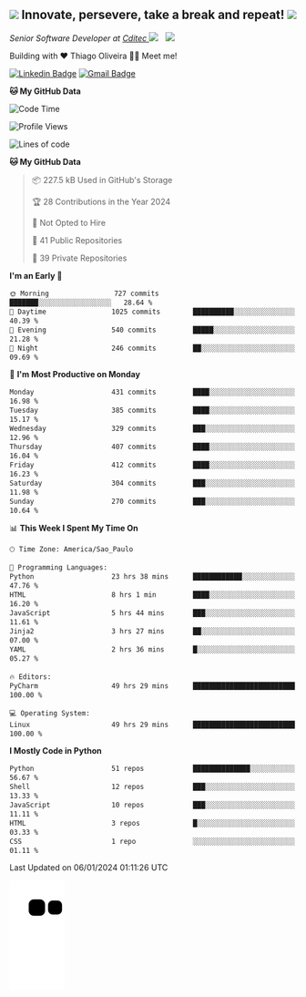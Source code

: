 <h2><img src="https://emojis.slackmojis.com/emojis/images/1531849430/4246/blob-sunglasses.gif?1531849430" width="30"/> Innovate, persevere, take a break and repeat! <img src="https://media.giphy.com/media/12oufCB0MyZ1Go/giphy.gif" width="50"></h2>
<img align='right' src="https://media.giphy.com/media/M9gbBd9nbDrOTu1Mqx/giphy.gif" width="230">
<p><em>Senior Software Developer at <a href="https://www.cditec.com.br/">Cditec
</a><img src="https://media.giphy.com/media/WUlplcMpOCEmTGBtBW/giphy.gif" width="30"> 
</em></p>



Building with ❤️ Thiago Oliveira 👋🏽 Meet me!

[![Linkedin Badge](https://img.shields.io/badge/-Thiago-blue?style=flat-square&logo=Linkedin&logoColor=white&link=https://www.linkedin.com/in/tgmarinho/)](https://www.linkedin.com/in/thiagoceconelo/) 
[![Gmail Badge](https://img.shields.io/badge/-thiceconelo@gmail.com-c14438?style=flat-square&logo=Gmail&logoColor=white&link=mailto:thiceconelo@gmail.com)](mailto:thiceconelo@gmail.com)

</em></p>

<!-- <span style="height ">
![Anurag's GitHub stats](https://github-readme-stats.vercel.app/api?username=arthurspk&show_icons=true&theme=tokyonight)
</span> -->

**🐱 My GitHub Data** 
<!--START_SECTION:waka-->
![Code Time](http://img.shields.io/badge/Code%20Time-1%2C032%20hrs%206%20mins-blue)

![Profile Views](http://img.shields.io/badge/Profile%20Views-0-blue)

![Lines of code](https://img.shields.io/badge/From%20Hello%20World%20I%27ve%20Written-4.2%20million%20lines%20of%20code-blue)

**🐱 My GitHub Data** 

> 📦 227.5 kB Used in GitHub's Storage 
 > 
> 🏆 28 Contributions in the Year 2024
 > 
> 🚫 Not Opted to Hire
 > 
> 📜 41 Public Repositories 
 > 
> 🔑 39 Private Repositories 
 > 
**I'm an Early 🐤** 

```text
🌞 Morning                727 commits         ███████░░░░░░░░░░░░░░░░░░   28.64 % 
🌆 Daytime                1025 commits        ██████████░░░░░░░░░░░░░░░   40.39 % 
🌃 Evening                540 commits         █████░░░░░░░░░░░░░░░░░░░░   21.28 % 
🌙 Night                  246 commits         ██░░░░░░░░░░░░░░░░░░░░░░░   09.69 % 
```
📅 **I'm Most Productive on Monday** 

```text
Monday                   431 commits         ████░░░░░░░░░░░░░░░░░░░░░   16.98 % 
Tuesday                  385 commits         ████░░░░░░░░░░░░░░░░░░░░░   15.17 % 
Wednesday                329 commits         ███░░░░░░░░░░░░░░░░░░░░░░   12.96 % 
Thursday                 407 commits         ████░░░░░░░░░░░░░░░░░░░░░   16.04 % 
Friday                   412 commits         ████░░░░░░░░░░░░░░░░░░░░░   16.23 % 
Saturday                 304 commits         ███░░░░░░░░░░░░░░░░░░░░░░   11.98 % 
Sunday                   270 commits         ███░░░░░░░░░░░░░░░░░░░░░░   10.64 % 
```


📊 **This Week I Spent My Time On** 

```text
🕑︎ Time Zone: America/Sao_Paulo

💬 Programming Languages: 
Python                   23 hrs 38 mins      ████████████░░░░░░░░░░░░░   47.76 % 
HTML                     8 hrs 1 min         ████░░░░░░░░░░░░░░░░░░░░░   16.20 % 
JavaScript               5 hrs 44 mins       ███░░░░░░░░░░░░░░░░░░░░░░   11.61 % 
Jinja2                   3 hrs 27 mins       ██░░░░░░░░░░░░░░░░░░░░░░░   07.00 % 
YAML                     2 hrs 36 mins       █░░░░░░░░░░░░░░░░░░░░░░░░   05.27 % 

🔥 Editors: 
PyCharm                  49 hrs 29 mins      █████████████████████████   100.00 % 

💻 Operating System: 
Linux                    49 hrs 29 mins      █████████████████████████   100.00 % 
```

**I Mostly Code in Python** 

```text
Python                   51 repos            ██████████████░░░░░░░░░░░   56.67 % 
Shell                    12 repos            ███░░░░░░░░░░░░░░░░░░░░░░   13.33 % 
JavaScript               10 repos            ███░░░░░░░░░░░░░░░░░░░░░░   11.11 % 
HTML                     3 repos             █░░░░░░░░░░░░░░░░░░░░░░░░   03.33 % 
CSS                      1 repo              ░░░░░░░░░░░░░░░░░░░░░░░░░   01.11 % 
```




 Last Updated on 06/01/2024 01:11:26 UTC
<!--END_SECTION:waka-->

![Snake animation](https://github.com/rafaballerini/rafaballerini/blob/output/github-contribution-grid-snake.svg)


<!---
ceconelo/ceconelo is a ✨ special ✨ repository because its `README.md` (this file) appears on your GitHub profile.
You can click the Preview link to take a look at your changes.
--->
